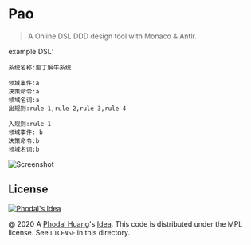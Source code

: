 # Pao

> A Online DSL DDD design tool with Monaco & Antlr.

example DSL:

```
系统名称:庖丁解牛系统

领域事件:a
决策命令:a
领域名词:a
出规则:rule 1,rule 2,rule 3,rule 4

入规则:rule 1
领域事件: b
决策命令:b
领域名词:b
````

![Screenshot](./docs/ddd-dsl.png)

License
---

[![Phodal's Idea](http://brand.phodal.com/shields/idea-small.svg)](http://ideas.phodal.com/)

@ 2020 A [Phodal Huang](https://www.phodal.com)'s [Idea](http://github.com/phodal/ideas).  This code is distributed under the MPL license. See `LICENSE` in this directory.
